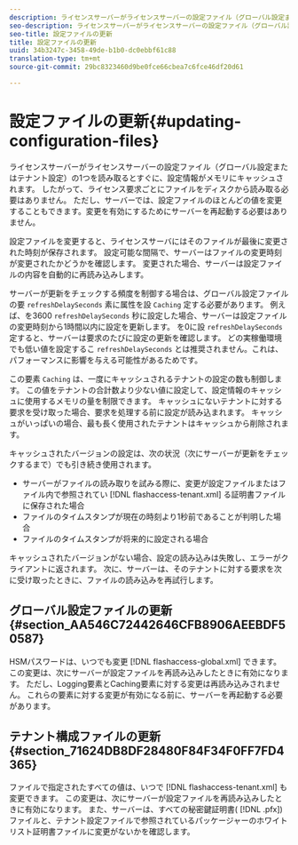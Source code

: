```yaml
---
description: ライセンスサーバーがライセンスサーバーの設定ファイル（グローバル設定またはテナント設定）の1つを読み取るとすぐに、設定情報がメモリにキャッシュされます。 したがって、ライセンス要求ごとにファイルをディスクから読み取る必要はありません。 ただし、サーバーでは、設定ファイルのほとんどの値を変更することもできます。変更を有効にするためにサーバーを再起動する必要はありません。
seo-description: ライセンスサーバーがライセンスサーバーの設定ファイル（グローバル設定またはテナント設定）の1つを読み取るとすぐに、設定情報がメモリにキャッシュされます。 したがって、ライセンス要求ごとにファイルをディスクから読み取る必要はありません。 ただし、サーバーでは、設定ファイルのほとんどの値を変更することもできます。変更を有効にするためにサーバーを再起動する必要はありません。
seo-title: 設定ファイルの更新
title: 設定ファイルの更新
uuid: 34b3247c-3458-49de-b1b0-dc0ebbf61c88
translation-type: tm+mt
source-git-commit: 29bc8323460d9be0fce66cbea7c6fce46df20d61

---
```



# 設定ファイルの更新{#updating-configuration-files}

ライセンスサーバーがライセンスサーバーの設定ファイル（グローバル設定またはテナント設定）の1つを読み取るとすぐに、設定情報がメモリにキャッシュされます。 したがって、ライセンス要求ごとにファイルをディスクから読み取る必要はありません。 ただし、サーバーでは、設定ファイルのほとんどの値を変更することもできます。変更を有効にするためにサーバーを再起動する必要はありません。

設定ファイルを変更すると、ライセンスサーバにはそのファイルが最後に変更された時刻が保存されます。 設定可能な間隔で、サーバーはファイルの変更時刻が変更されたかどうかを確認します。 変更された場合、サーバーは設定ファイルの内容を自動的に再読み込みします。

サーバーが更新をチェックする頻度を制御する場合は、グローバル設定ファイルの要 `refreshDelaySeconds` 素に属性を設 `Caching` 定する必要があります。 例えば、を3600 `refreshDelaySeconds` 秒に設定した場合、サーバーは設定ファイルの変更時刻から1時間以内に設定を更新します。 を0に設 `refreshDelaySeconds` 定すると、サーバーは要求のたびに設定の更新を確認します。 どの実稼働環境でも低い値を設定するこ `refreshDelaySeconds` とは推奨されません。これは、パフォーマンスに影響を与える可能性があるためです。

この要素 `Caching` は、一度にキャッシュされるテナントの設定の数も制御します。 この値をテナントの合計数より少ない値に設定して、設定情報のキャッシュに使用するメモリの量を制限できます。 キャッシュにないテナントに対する要求を受け取った場合、要求を処理する前に設定が読み込まれます。 キャッシュがいっぱいの場合、最も長く使用されたテナントはキャッシュから削除されます。

キャッシュされたバージョンの設定は、次の状況（次にサーバーが更新をチェックするまで）でも引き続き使用されます。

* サーバーがファイルの読み取りを試みる際に、変更が設定ファイルまたはファイル内で参照されてい [!DNL flashaccess-tenant.xml] る証明書ファイルに保存された場合
* ファイルのタイムスタンプが現在の時刻より1秒前であることが判明した場合
* ファイルのタイムスタンプが将来的に設定される場合

キャッシュされたバージョンがない場合、設定の読み込みは失敗し、エラーがクライアントに返されます。 次に、サーバーは、そのテナントに対する要求を次に受け取ったときに、ファイルの読み込みを再試行します。

## グローバル設定ファイルの更新 {#section_AA546C72442646CFB8906AEEBDF50587}

HSMパスワードは、いつでも変更 [!DNL flashaccess-global.xml] できます。 この変更は、次にサーバーが設定ファイルを再読み込みしたときに有効になります。 ただし、Logging要素とCaching要素に対する変更は再読み込みされません。 これらの要素に対する変更が有効になる前に、サーバーを再起動する必要があります。

## テナント構成ファイルの更新 {#section_71624DB8DF28480F84F34F0FF7FD4365}

ファイルで指定されたすべての値は、いつで [!DNL flashaccess-tenant.xml] も変更できます。 この変更は、次にサーバーが設定ファイルを再読み込みしたときに有効になります。 また、サーバーは、すべての秘密鍵証明書( [!DNL .pfx])ファイルと、テナント設定ファイルで参照されているパッケージャーのホワイトリスト証明書ファイルに変更がないかを確認します。
